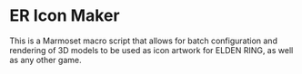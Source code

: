 # ER Icon Maker

This is a Marmoset macro script that allows for batch configuration and rendering of 3D models to be used as icon artwork for ELDEN RING, as well as any other game.

